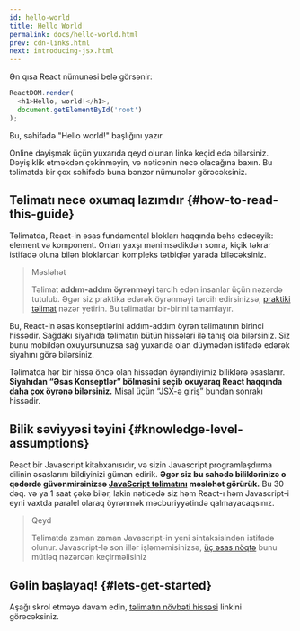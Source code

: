 ```yaml
---
id: hello-world
title: Hello World
permalink: docs/hello-world.html
prev: cdn-links.html
next: introducing-jsx.html
---
```


Ən qısa React nümunəsi belə görsənir:

```js
ReactDOM.render(
  <h1>Hello, world!</h1>,
  document.getElementById('root')
);
```

Bu, səhifədə "Hello world!" başlığını yazır.

[](codepen://hello-world)

Online dəyişmək üçün yuxarıda qeyd olunan linkə keçid edə bilərsiniz. Dəyişiklik etməkdən çəkinməyin, və nəticənin necə olacağına baxın. Bu təlimatda bir çox səhifədə buna bənzər nümunələr görəcəksiniz.


## Təlimatı necə oxumaq lazımdır {#how-to-read-this-guide}

Təlimatda, React-in əsas fundamental blokları haqqında bəhs edəcəyik: element və komponent. Onları yaxşı mənimsədikdən sonra, kiçik təkrar istifadə oluna bilən bloklardan kompleks tətbiqlər yarada biləcəksiniz.

>Məsləhət
>
>Təlimat **addım-addım öyrənməyi** tərcih edən insanlar üçün nəzərdə tutulub. Əgər siz praktika edərək öyrənməyi tərcih edirsinizsə, [praktiki təlimat](/tutorial/tutorial.html) nəzər yetirin. Bu təlimatlar bir-birini tamamlayır.

Bu, React-in əsas konseptlərini addım-addım öyrən təlimatının birinci hissədir. Sağdakı siyahıda təlimatın bütün hissələri ilə tanış ola bilərsiniz. Siz bunu mobildən oxuyursunuzsa sağ yuxarıda olan düymədən istifadə edərək siyahını görə bilərsiniz.

Təlimatda hər bir hissə öncə olan hissədən öyrəndiyimiz biliklərə əsaslanır. **Siyahıdan “Əsas Konseptlər” bölməsini seçib oxuyaraq React haqqında daha çox öyrənə bilərsiniz.** Misal üçün [“JSX-ə giriş”](/docs/introducing-jsx.html) bundan sonrakı hissədir.

## Bilik səviyyəsi təyini {#knowledge-level-assumptions}

React bir Javascript kitabxanısıdır, və sizin Javascript programlaşdırma dilinin əsaslarını bildiyinizi güman edirik. **Əgər siz bu sahədə biliklərinizə o qədərdə güvənmirsinizsə [JavaScript təlimatını](https://developer.mozilla.org/en-US/docs/Web/JavaScript/A_re-introduction_to_JavaScript) məsləhət görürük.** Bu 30 dəq. və ya 1 saat çəkə bilər, lakin nəticədə siz həm React-ı həm Javascript-i eyni vaxtda paralel olaraq öyrənmək məcburiyyətində qalmayacaqsınız.

>Qeyd
>
>Təlimatda zaman zaman Javascript-in yeni sintaksisindən istifadə olunur. Javascript-lə son illər işləməmisinizsə, [üç əsas nöqtə](https://gist.github.com/gaearon/683e676101005de0add59e8bb345340c) bunu mütləq nəzərdən keçirməlisiniz

## Gəlin başlayaq! {#lets-get-started}

Aşağı skrol etməyə davam edin, [təlimatın növbəti hissəsi](/docs/introducing-jsx.html) linkini görəcəksiniz.

